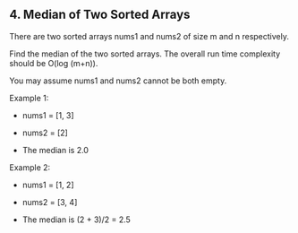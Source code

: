 ## 4. Median of Two Sorted Arrays

There are two sorted arrays nums1 and nums2 of size m and n respectively.

Find the median of the two sorted arrays. The overall run time complexity should be O(log (m+n)).

You may assume nums1 and nums2 cannot be both empty.

Example 1:

- nums1 = [1, 3]
- nums2 = [2]

- The median is 2.0

Example 2:

- nums1 = [1, 2]
- nums2 = [3, 4]

- The median is (2 + 3)/2 = 2.5
